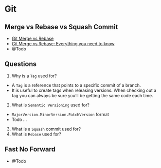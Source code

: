 # Git

## Merge vs Rebase vs Squash Commit

- [Git Merge vs Rebase](https://www.youtube.com/watch?v=CRlGDDprdOQ&ab_channel=Academind)
- [Git Merge vs Rebase: Everything you need to know](https://www.youtube.com/watch?v=0chZFIZLR_0&ab_channel=ByteByteGo)
- @Todo

## Questions

1) Why is a `Tag` used for?
- A `Tag` is a reference that points to a specific commit of a branch.
- It is useful to create tags when releasing versions. When checking out a tag you can always be sure you’ll be getting the same code each time.

2) What is `Semantic Versioning` used for?
- `MajorVersion.MinorVersion.PatchVersion` format
- Todo ...

3) What is a `Squash` commit used for?
4) What is `Rebase` used for?

## Fast No Forward
- @Todo
